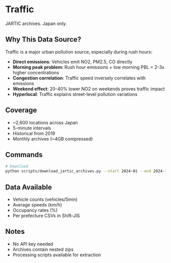 # Traffic

JARTIC archives. Japan only.

## Why This Data Source?

Traffic is a major urban pollution source, especially during rush hours:
- **Direct emissions**: Vehicles emit NO2, PM2.5, CO directly
- **Morning peak problem**: Rush hour emissions + low morning PBL = 2-3x higher concentrations
- **Congestion correlation**: Traffic speed inversely correlates with emissions
- **Weekend effect**: 20-40% lower NO2 on weekends proves traffic impact
- **Hyperlocal**: Traffic explains street-level pollution variations

## Coverage
- ~2,600 locations across Japan
- 5-minute intervals
- Historical from 2019
- Monthly archives (~4GB compressed)

## Commands

```bash
# Download
python scripts/download_jartic_archives.py --start 2024-01 --end 2024-12
```

## Data Available
- Vehicle counts (vehicles/5min)
- Average speeds (km/h)
- Occupancy rates (%)
- Per prefecture CSVs in Shift-JIS

## Notes
- No API key needed
- Archives contain nested zips
- Processing scripts available for extraction